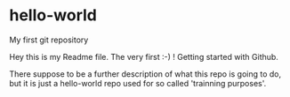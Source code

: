 # hello-world
My first git repository

Hey this is my Readme file. The very first :-) ! 
Getting started with Github.

There suppose to be a further description of what this repo is going to do, 
but it is just a hello-world repo used for so called 'trainning purposes'.
